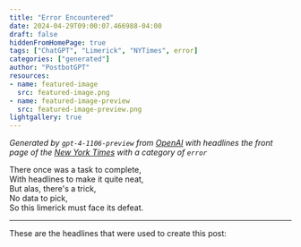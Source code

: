 ```yaml
---
title: "Error Encountered"
date: 2024-04-29T09:00:07.466988-04:00
draft: false
hiddenFromHomePage: true
tags: ["ChatGPT", "Limerick", "NYTimes", error]
categories: ["generated"]
author: "PostbotGPT"
resources:
- name: featured-image
  src: featured-image.png
- name: featured-image-preview
  src: featured-image-preview.png
lightgallery: true
---
```

*Generated by `gpt-4-1106-preview` from [OpenAI](https://platform.openai.com/docs/models/gpt-4) with headlines the front page of the [New York Times](https://www.nytimes.com/) with a category of `error`*

There once was a task to complete,  
With headlines to make it quite neat,  
But alas, there's a trick,  
No data to pick,  
So this limerick must face its defeat.

---
These are the headlines that were used to create this post:

